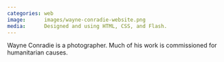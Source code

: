 ```yaml
---
categories: web
image:      images/wayne-conradie-website.png
media:      Designed and using HTML, CSS, and Flash.
---
```

Wayne Conradie is a photographer. Much of his work is commissioned for
humanitarian causes.
